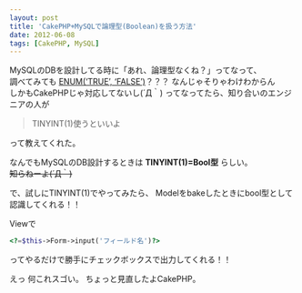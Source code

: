 ```yaml
---
layout: post
title: 'CakePHP+MySQLで論理型(Boolean)を扱う方法'
date: 2012-06-08
tags: [CakePHP, MySQL]
---
```


MySQLのDBを設計してる時に「あれ、論理型なくね？」ってなって、  
調べてみても [ENUM(‘TRUE’, ‘FALSE’)](http://dev.mysql.com/doc//refman/4.1/ja/enum.html)？？？
なんじゃそりゃわけわからん  
しかもCakePHPじゃ対応してないし(´Д｀)
ってなってたら、知り合いのエンジニアの人が

> TINYINT(1)使うといいよ

って教えてくれた。

なんでもMySQLのDB設計するときは **TINYINT(1)=Bool型** らしい。  
<del>知らねーよ(´Д｀)</del>

で、試しにTINYINT(1)でやってみたら、
Modelをbakeしたときにbool型として認識してくれる！！

Viewで

``` php
<?=$this->Form->input('フィールド名')?>
```

ってやるだけで勝手にチェックボックスで出力してくれる！！

えっ 何これスゴい。
ちょっと見直したよCakePHP。
